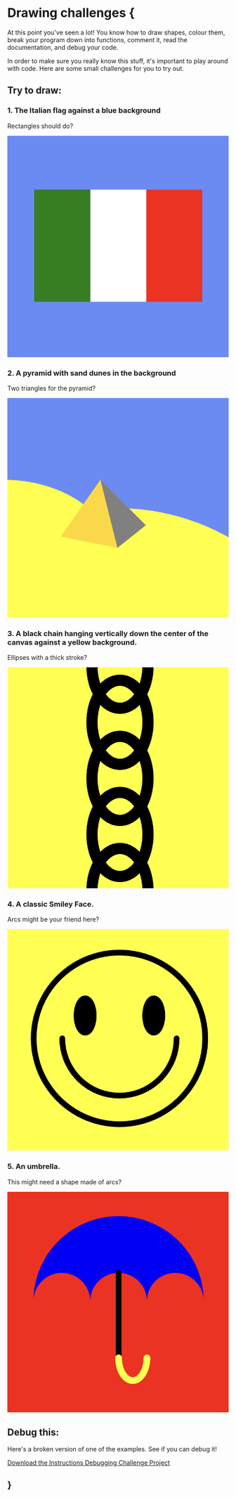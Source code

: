 # Drawing challenges {
    
At this point you've seen a lot! You know how to draw shapes, colour them, break your program down into functions, comment it, read the documentation, and debug your code.

In order to make sure you really know this stuff, it's important to play around with code. Here are some small challenges for you to try out. 


## Try to draw:

### 1. The Italian flag against a blue background

Rectangles should do?

![](./images/flag.png)

### 2. A pyramid with sand dunes in the background

Two triangles for the pyramid?

![](./images/pyramid.png)

### 3. A black chain hanging vertically down the center of the canvas against a yellow background.

Ellipses with a thick stroke?

![](./images/chain.png)

### 4. A classic Smiley Face.

Arcs might be your friend here?

![](./images/smiley.png)

### 5. An umbrella.

This might need a shape made of arcs?

![](./images/umbrella.png)

## Debug this:

Here's a broken version of one of the examples. See if you can debug it!

[Download the Instructions Debugging Challenge Project](./instructions-debugging-challenge.zip)

## }